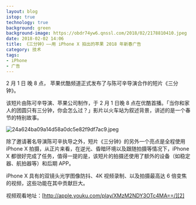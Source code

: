 ```yaml
---
layout: blog
istop: true
technology: true
background: green
background-image: https://obdr74yw6.qnssl.com/2018/02/2178810410.jpeg
date: 2018-02-02 14:06
title: 《三分钟》——用 iPhone X 拍出的苹果 2018 年新春广告
category: 技术
tags:
- iPhone
- 广告
---
```


2 月 1 日 晚 8 点， 苹果优酷频道正式发布了与陈可辛导演合作的短片《三分钟》。  

该短片由陈可辛导演、苹果公司制作，于 2 月 1 日晚 8 点在优酷首播。「当你和家人的团圆只有三分钟，你会怎么过？」影片以火车站为叙述背景，讲述的是一个春节的特别故事。  

![24a624ba09a14d58a0dc5e82f9df7ac9.jpeg][1]

除了邀请著名导演陈可辛执导之外，短片《三分钟》的另外一个亮点是全程使用 iPhone X 拍摄，从正片来看，在逆光、昏暗环境以及跟随拍摄等情况下，iPhone X 都很好完成了任务，值得一提的是，该短片的拍摄还使用了额外的设备（如稳定器、航拍器等）和后期 APP。  

iPhone X 具有的双镜头光学图像防抖、4K 视频录制、以及拍摄最高达 6 倍变焦的视频，这些功能在其中贡献巨大。  

视频观看地址：[http://apple.youku.com/play/XMzM2NDY3OTc4MA==/][2]


  [1]: https://obdr74yw6.qnssl.com/2018/02/2178810410.jpeg
  [2]: http://apple.youku.com/play/XMzM2NDY3OTc4MA==/